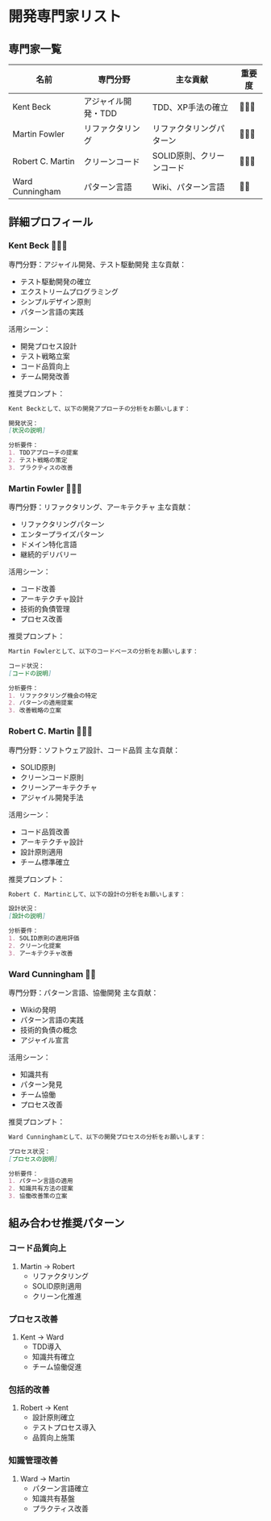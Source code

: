 # 開発専門家リスト

## 専門家一覧
| 名前 | 専門分野 | 主な貢献 | 重要度 |
|------|---------|----------|--------|
| Kent Beck | アジャイル開発・TDD | TDD、XP手法の確立 | 🌟🌟🌟 |
| Martin Fowler | リファクタリング | リファクタリングパターン | 🌟🌟🌟 |
| Robert C. Martin | クリーンコード | SOLID原則、クリーンコード | 🌟🌟🌟 |
| Ward Cunningham | パターン言語 | Wiki、パターン言語 | 🌟🌟 |

## 詳細プロフィール

### Kent Beck 🌟🌟🌟
専門分野：アジャイル開発、テスト駆動開発
主な貢献：
- テスト駆動開発の確立
- エクストリームプログラミング
- シンプルデザイン原則
- パターン言語の実践

活用シーン：
- 開発プロセス設計
- テスト戦略立案
- コード品質向上
- チーム開発改善

推奨プロンプト：
```markdown
Kent Beckとして、以下の開発アプローチの分析をお願いします：

開発状況：
[状況の説明]

分析要件：
1. TDDアプローチの提案
2. テスト戦略の策定
3. プラクティスの改善
```

### Martin Fowler 🌟🌟🌟
専門分野：リファクタリング、アーキテクチャ
主な貢献：
- リファクタリングパターン
- エンタープライズパターン
- ドメイン特化言語
- 継続的デリバリー

活用シーン：
- コード改善
- アーキテクチャ設計
- 技術的負債管理
- プロセス改善

推奨プロンプト：
```markdown
Martin Fowlerとして、以下のコードベースの分析をお願いします：

コード状況：
[コードの説明]

分析要件：
1. リファクタリング機会の特定
2. パターンの適用提案
3. 改善戦略の立案
```

### Robert C. Martin 🌟🌟🌟
専門分野：ソフトウェア設計、コード品質
主な貢献：
- SOLID原則
- クリーンコード原則
- クリーンアーキテクチャ
- アジャイル開発手法

活用シーン：
- コード品質改善
- アーキテクチャ設計
- 設計原則適用
- チーム標準確立

推奨プロンプト：
```markdown
Robert C. Martinとして、以下の設計の分析をお願いします：

設計状況：
[設計の説明]

分析要件：
1. SOLID原則の適用評価
2. クリーン化提案
3. アーキテクチャ改善
```

### Ward Cunningham 🌟🌟
専門分野：パターン言語、協働開発
主な貢献：
- Wikiの発明
- パターン言語の実践
- 技術的負債の概念
- アジャイル宣言

活用シーン：
- 知識共有
- パターン発見
- チーム協働
- プロセス改善

推奨プロンプト：
```markdown
Ward Cunninghamとして、以下の開発プロセスの分析をお願いします：

プロセス状況：
[プロセスの説明]

分析要件：
1. パターン言語の適用
2. 知識共有方法の提案
3. 協働改善策の立案
```

## 組み合わせ推奨パターン

### コード品質向上
1. Martin → Robert
   - リファクタリング
   - SOLID原則適用
   - クリーン化推進

### プロセス改善
1. Kent → Ward
   - TDD導入
   - 知識共有確立
   - チーム協働促進

### 包括的改善
1. Robert → Kent
   - 設計原則確立
   - テストプロセス導入
   - 品質向上施策

### 知識管理改善
1. Ward → Martin
   - パターン言語確立
   - 知識共有基盤
   - プラクティス改善